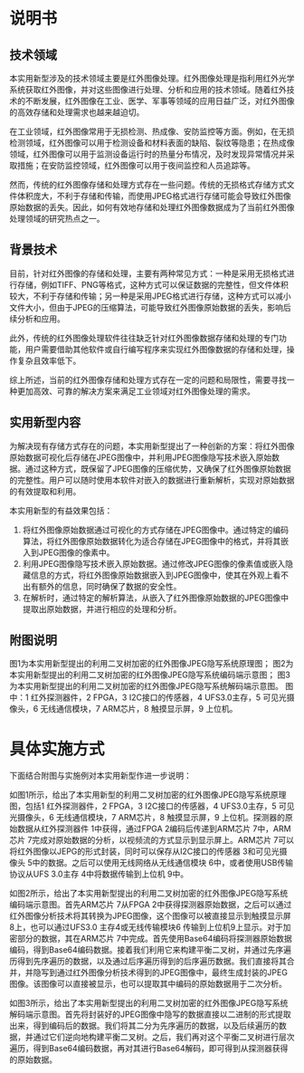 # 说明书

## 技术领域

本实用新型涉及的技术领域主要是红外图像处理。红外图像处理是指利用红外光学系统获取红外图像，并对这些图像进行处理、分析和应用的技术领域。随着红外技术的不断发展，红外图像在工业、医学、军事等领域的应用日益广泛，对红外图像的高效存储和处理需求也越来越迫切。

在工业领域，红外图像常用于无损检测、热成像、安防监控等方面。例如，在无损检测领域，红外图像可以用于检测设备和材料表面的缺陷、裂纹等隐患；在热成像领域，红外图像可以用于监测设备运行时的热量分布情况，及时发现异常情况并采取措施；在安防监控领域，红外图像可以用于夜间监控和人员追踪等。

然而，传统的红外图像存储和处理方式存在一些问题。传统的无损格式存储方式文件体积庞大，不利于存储和传输，而使用JPEG格式进行存储可能会导致红外图像原始数据的丢失。因此，如何有效地存储和处理红外图像数据成为了当前红外图像处理领域的研究热点之一。

## 背景技术

目前，针对红外图像的存储和处理，主要有两种常见方式：一种是采用无损格式进行存储，例如TIFF、PNG等格式，这种方式可以保证数据的完整性，但文件体积较大，不利于存储和传输；另一种是采用JPEG格式进行存储，这种方式可以减小文件大小，但由于JPEG的压缩算法，可能导致红外图像原始数据的丢失，影响后续分析和应用。

此外，传统的红外图像处理软件往往缺乏针对红外图像数据存储和处理的专门功能，用户需要借助其他软件或自行编写程序来实现红外图像数据的存储和处理，操作复杂且效率低下。

综上所述，当前的红外图像存储和处理方式存在一定的问题和局限性，需要寻找一种更加高效、可靠的解决方案来满足工业领域对红外图像处理的需求。

## 实用新型内容

为解决现有存储方式存在的问题，本实用新型提出了一种创新的方案：将红外图像原始数据可视化后存储在JPEG图像中，并利用JPEG图像隐写技术嵌入原始数据。通过这种方式，既保留了JPEG图像的压缩优势，又确保了红外图像原始数据的完整性。用户可以随时使用本软件对嵌入的数据进行重新解析，实现对原始数据的有效提取和利用。

本实用新型的有益效果包括：

1. 将红外图像原始数据通过可视化的方式存储在JPEG图像中。通过特定的编码算法，将红外图像原始数据转化为适合存储在JPEG图像中的格式，并将其嵌入到JPEG图像的像素中。
2. 利用JPEG图像隐写技术嵌入原始数据。通过修改JPEG图像的像素值或嵌入隐藏信息的方式，将红外图像原始数据嵌入到JPEG图像中，使其在外观上看不出有额外的信息，同时确保了数据的安全性。
3. 在解析时，通过特定的解析算法，从嵌入了红外图像原始数据的JPEG图像中提取出原始数据，并进行相应的处理和分析。

## 附图说明

图1为本实用新型提出的利用二叉树加密的红外图像JPEG隐写系统原理图；
图2为本实用新型提出的利用二叉树加密的红外图像JPEG隐写系统编码端示意图；
图3为本实用新型提出的利用二叉树加密的红外图像JPEG隐写系统解码端示意图。
图中：1 红外探测器件，2 FPGA，3 I2C接口的传感器，4 UFS3.0主存，5 可见光摄像头，6 无线通信模块，7 ARM芯片，8 触摸显示屏，9 上位机。

# 具体实施方式

下面结合附图与实施例对本实用新型作进一步说明：

如图1所示，给出了本实用新型的利用二叉树加密的红外图像JPEG隐写系统原理图，包括1 红外探测器件，2 FPGA，3 I2C接口的传感器，4 UFS3.0主存，5 可见光摄像头，6 无线通信模块，7 ARM芯片，8 触摸显示屏，9 上位机。探测器的原始数据从红外探测器件 1中获得，通过FPGA 2编码后传递到ARM芯片 7中，ARM芯片 7完成对原始数据的分析，以视频流的方式显示到显示屏上。ARM芯片 7可以将红外图像以JEPG的形式封装，同时可以保存从I2C接口的传感器 3和可见光摄像头 5中的数据。之后可以使用无线网络从无线通信模块 6中，或者使用USB传输协议从UFS 3.0主存 4中将数据传输到上位机 9中。

如图2所示，给出了本实用新型提出的利用二叉树加密的红外图像JPEG隐写系统编码端示意图。首先ARM芯片 7从FPGA 2中获得探测器原始数据，之后可以通过红外图像分析技术将其转换为JPEG图像，这个图像可以被直接显示到触摸显示屏8上，也可以通过UFS3.0 主存4或无线传输模块6 传输到上位机9上显示。对于加密部分的数据，其在ARM芯片 7中完成。首先使用Base64编码将探测器原始数据编码，得到Base64编码数据。接着我们利用它来构建平衡二叉树，并通过先序遍历得到先序遍历的数据，以及通过后序遍历得到的后序遍历数据。我们直接将其合并，并隐写到通过红外图像分析技术得到的JPEG图像中，最终生成封装的JPEG图像。该图像可以直接被显示，也可以提取其中编码的原始数据用于二次分析。

如图3所示，给出了本实用新型提出的利用二叉树加密的红外图像JPEG隐写系统解码端示意图。首先将封装好的JPEG图像中隐写的数据直接以二进制的形式提取出来，得到编码后的数据。我们将其二分为先序遍历的数据，以及后续遍历的数据，并通过它们逆向地构建平衡二叉树。之后，我们再对这个平衡二叉树进行层次遍历，得到Base64编码数据，再对其进行Base64解码，即可得到从探测器获得的原始数据。